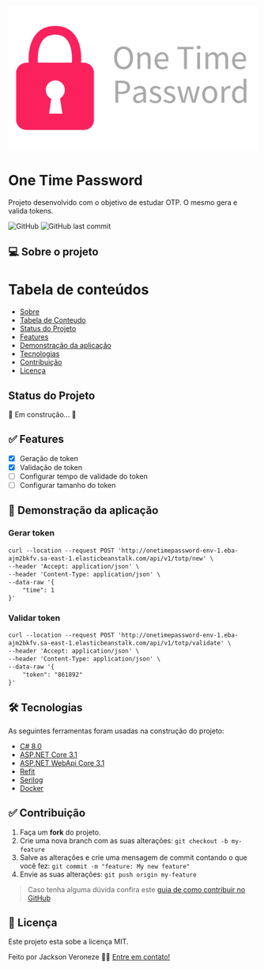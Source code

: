 ![Image](https://github.com/jacksonveroneze/OneTimePassword/blob/main/assets/otp.png)

# One Time Password

Projeto desenvolvido com o objetivo de estudar OTP. O mesmo gera e valida tokens.

![GitHub](https://img.shields.io/github/license/jacksonveroneze/OneTimePassword?logoColor=%20)
![GitHub last commit](https://img.shields.io/github/last-commit/jacksonveroneze/OneTimePassword)

## 💻 Sobre o projeto

Tabela de conteúdos
=================
<!--ts-->
   * [Sobre](#sobre)
   * [Tabela de Conteudo](#tabela-de-conteudo)
   * [Status do Projeto](#status-do-projeto)
   * [Features](#features)
   * [Demonstração da aplicação](#demonstracao-da-aplicação)
   * [Tecnologias](#tecnologias)
   * [Contribuição](#contribuição)
   * [Licença](#licença)
<!--te-->

## Status do Projeto

🚧  Em construção...  🚧

## ✅ Features

- [x] Geração de token
- [x] Validação de token
- [ ] Configurar tempo de validade do token
- [ ] Configurar tamanho do token

## 🎲 Demonstração da aplicação

### Gerar token
```shell
curl --location --request POST 'http://onetimepassword-env-1.eba-ajm2bkfv.sa-east-1.elasticbeanstalk.com/api/v1/totp/new' \
--header 'Accept: application/json' \
--header 'Content-Type: application/json' \
--data-raw '{
    "time": 1
}'
````

### Validar token
```shell
curl --location --request POST 'http://onetimepassword-env-1.eba-ajm2bkfv.sa-east-1.elasticbeanstalk.com/api/v1/totp/validate' \
--header 'Accept: application/json' \
--header 'Content-Type: application/json' \
--data-raw '{
    "token": "861892"
}'
````

## 🛠 Tecnologias

As seguintes ferramentas foram usadas na construção do projeto:

- [C# 8.0](https://docs.microsoft.com/pt-br/dotnet/csharp/)
- [ASP.NET Core 3.1](https://dotnet.microsoft.com/)
- [ASP.NET WebApi Core 3.1](https://dotnet.microsoft.com/apps/aspnet)
- [Refit](https://github.com/reactiveui/refit)
- [Serilog](https://serilog.net/)
- [Docker](https://www.docker.com/)

## ✅ Contribuição

1. Faça um **fork** do projeto.
2. Crie uma nova branch com as suas alterações: `git checkout -b my-feature`
3. Salve as alterações e crie uma mensagem de commit contando o que você fez: `git commit -m "feature: My new feature"`
4. Envie as suas alterações: `git push origin my-feature`
> Caso tenha alguma dúvida confira este [guia de como contribuir no GitHub](https://github.com/firstcontributions/first-contributions)

## 📝 Licença

Este projeto esta sobe a licença MIT.

Feito por Jackson Veroneze 👋🏽 [Entre em contato!](https://www.linkedin.com/in/jacksonveroneze/)
